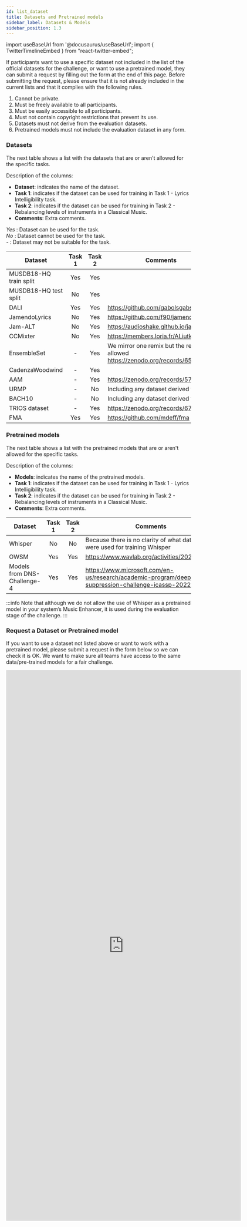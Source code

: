 ```yaml
---
id: list_dataset
title: Datasets and Pretrained models
sidebar_label: Datasets & Models
sidebar_position: 1.3
---
```

import useBaseUrl from '@docusaurus/useBaseUrl';
import { TwitterTimelineEmbed } from "react-twitter-embed";


If participants want to use a specific dataset not included in the list of the official datasets for the challenge,
or want to use a pretrained model, they can submit a request by filling out the form at the end of this page. 
Before submitting the request, please ensure that it is not already included in the current lists and that it complies with the following rules.

1. Cannot be private.
2. Must be freely available to all participants.
3. Must be easily accessible to all participants.
4. Must not contain copyright restrictions that prevent its use.
5. Datasets must not derive from the evaluation datasets.
6. Pretrained models must not include the evaluation dataset in any form.

### Datasets

The next table shows a list with the datasets that are or aren't allowed for the specific tasks. 

Description of the columns:

- **Dataset**: indicates the name of the dataset.
- **Task 1**: indicates if the dataset can be used for training in Task 1 - Lyrics Intelligibility task.
- **Task 2**: indicates if the dataset can be used for training in Task 2 - Rebalancing levels of instruments in a Classical Music.
- **Comments**: Extra comments.

_Yes_ : Dataset can be used for the task.  
_No_ : Dataset cannot be used for the task.  
_-_ : Dataset may not be suitable for the task.  

| Dataset                | Task 1 | Task 2 | Comments                                                                        |
|------------------------|:------:|:------:|---------------------------------------------------------------------------------|
| MUSDB18-HQ train split |  Yes   |  Yes   |                                                                                 |
| MUSDB18-HQ test split  |   No   |  Yes   |                                                                                 |
| DALI                   |  Yes   |  Yes   | https://github.com/gabolsgabs/DALI                                              |
| JamendoLyrics          |   No   |  Yes   | https://github.com/f90/jamendolyrics                                            |
| Jam-ALT                |   No   |  Yes   | https://audioshake.github.io/jam-alt/                                           |
| CCMixter               |   No   |  Yes   | https://members.loria.fr/ALiutkus/kam/                                          |
| EnsembleSet            |   -    |  Yes   | We mirror one remix but the rest are allowed https://zenodo.org/records/6519024 |
| CadenzaWoodwind        |   -    |  Yes   |                                                                                 |
| AAM                    |   -    |  Yes   | https://zenodo.org/records/5794629                                              |
| URMP                   |   -    |   No   | Including any dataset derived from it                                           |
| BACH10                 |   -    |   No   | Including any dataset derived from it                                           |
| TRIOS dataset          |   -    |  Yes   | https://zenodo.org/records/6797837                                              |
| FMA                    |  Yes   |  Yes   | https://github.com/mdeff/fma                                                    |

### Pretrained models

The next table shows a list with the pretrained models that are or aren't allowed for the specific tasks.

Description of the columns:

- **Models**: indicates the name of the pretrained models.
- **Task 1**: indicates if the dataset can be used for training in Task 1 - Lyrics Intelligibility task.
- **Task 2**: indicates if the dataset can be used for training in Task 2 - Rebalancing levels of instruments in a Classical Music.
- **Comments**: Extra comments.


| Dataset                     | Task 1 | Task 2 | Comments                                                                                                |
|-----------------------------|:------:|:------:|---------------------------------------------------------------------------------------------------------|
| Whisper                     |   No   |   No   | Because there is no clarity of what datasets were used for training Whisper                             |
| OWSM                        |  Yes   |  Yes   | https://www.wavlab.org/activities/2024/owsm/                                                            |
| Models from DNS-Challenge-4 |  Yes   |  Yes   | https://www.microsoft.com/en-us/research/academic-program/deep-noise-suppression-challenge-icassp-2022/ |

:::info
Note that although we do not allow the use of Whisper as a pretrained model in your system’s Music Enhancer, it is used during the evaluation stage of the challenge.
:::

### Request a Dataset or Pretrained model

If you want to use a dataset not listed above or want to work with a pretrained model, please submit a request in the form below so we can check it is OK. 
We want to make sure all teams have access to the same data/pre-trained models for a fair challenge.
<iframe 
    src="https://docs.google.com/forms/d/e/1FAIpQLSfYyrhxsbmx9C4hLCWOfnnHC9hdOKAvVVLrzgPHR8wjjcpFyQ/viewform?embedded=true" 
    width="640" 
    height="1500" 
    frameborder="0" 
    marginheight="0" 
    marginwidth="0">
Loading…
</iframe>

